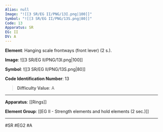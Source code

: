 ```yaml
---
Alias: null
Image: "![[3 SR/EG II/PNG/13I.png|100]]"
Symbol: "![[3 SR/EG II/PNG/13S.png|80]]"
Code: 13
Apparatus: SR
EG: II
DV: A
---
```

**Element**: Hanging scale frontways (front lever) (2 s.).

**Image**:
![[3 SR/EG II/PNG/13I.png|100]]

**Symbol**:
![[3 SR/EG II/PNG/13S.png|80]]

**Code Identification Number**: 13

>**Difficulty Value**: A

___
**Apparatus**: [[Rings]]

**Element Group**: [[EG II - Strength elements and hold elements (2 sec.)]]
___
#SR #EG2 #A
